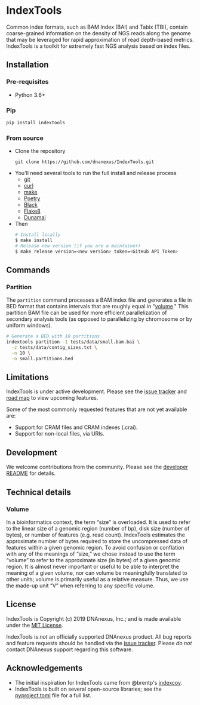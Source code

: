 # IndexTools

Common index formats, such as BAM Index (BAI) and Tabix (TBI), contain coarse-grained information on the density of NGS reads along the genome that may be leveraged for rapid approximation of read depth-based metrics. IndexTools is a toolkit for extremely fast NGS analysis based on index files.

## Installation

### Pre-requisites

* Python 3.6+

### Pip

```bash
pip install indextools
```

### From source

* Clone the repository
  ```
  git clone https://github.com/dnanexus/IndexTools.git
  ```
* You'll need several tools to run the full install and release process
    * [git](https://git-scm.com/)
    * [curl](https://curl.haxx.se/)
    * [make](https://www.gnu.org/software/make/)
    * [Poetry](https://github.com/sdispater/poetry)
    * [Black](https://github.com/python/black)
    * [Flake8](http://flake8.pycqa.org/en/latest/)
    * [Dunamai](https://github.com/mtkennerly/dunamai)
* Then
  ```bash
  # Install locally
  $ make install
  # Release new version (if you are a maintainer)
  $ make release version=<new version> token=<GitHub API Token>
  ```

## Commands

### Partition

The `partition` command processes a BAM index file and generates a file in BED format that contains intervals that are roughly equal in "[volume](#volume)." This partition BAM file can be used for more efficient parallelization of secondary analysis tools (as opposed to parallelizing by chromosome or by uniform windows).

```bash
# Generate a BED with 10 partitions
indextools partition -I tests/data/small.bam.bai \
  -z tests/data/contig_sizes.txt \
  -n 10 \
  -o small.partitions.bed
```

## Limitations

IndexTools is under active development. Please see the [issue tracker](https://github.com/dnanexus/IndexTools/issues) and [road map](https://github.com/dnanexus/IndexTools/projects/1) to view upcoming features.

Some of the most commonly requested features that are not yet available are:

* Support for CRAM files and CRAM indexes (.crai).
* Support for non-local files, via URIs.

## Development

We welcome contributions from the community. Please see the [developer README](https://github.com/dnanexus/IndexTools/CONTRIBUTING.md) for details.

## Technical details

### Volume

In a bioinformatics context, the term “size” is overloaded. It is used to refer to the linear size of a genomic region (number of bp), disk size (number of bytes), or number of features (e.g. read count). IndexTools estimates the approximate number of bytes required to store the uncompressed data of features within a given genomic region. To avoid confusion or conflation with any of the meanings of “size,” we chose instead to use the term “volume” to refer to the approximate size (in bytes) of a given genomic region. It is almost never important or useful to be able to interpret the meaning of a given volume, nor can volume be meaningfully translated to other units; volume is primarily useful as a relative measure. Thus, we use the made-up unit “V” when referring to any specific volume.

## License

IndexTools is Copyright (c) 2019 DNAnexus, Inc.; and is made available under the [MIT License](https://github.com/dnanexus/IndexTools/LICENSE).

IndexTools is *not* an officially supported DNAnexus product. All bug reports and feature requests should be handled via the [issue tracker](https://github.com/dnanexus/IndexTools/issues). Please *do not* contact DNAnexus support regarding this software.

## Acknowledgements

* The initial inspiration for IndexTools came from @brentp's [indexcov](https://github.com/brentp/goleft/tree/master/indexcov).
* IndexTools is built on several open-source libraries; see the [pyproject.toml](https://github.com/dnanexus/IndexTools/blob/develop/pyproject.toml) file for a full list.
